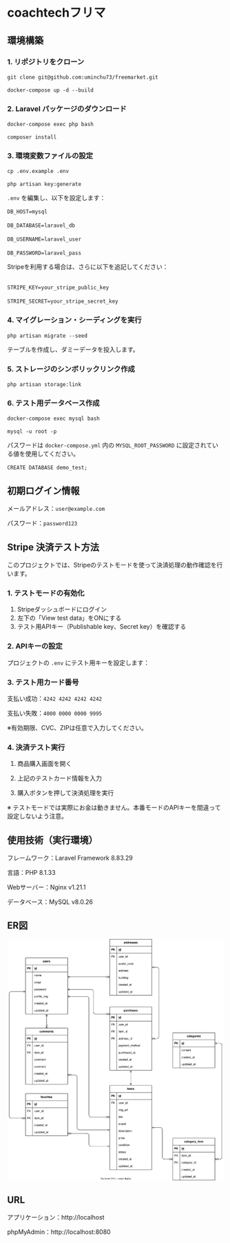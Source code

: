 # coachtechフリマ

## 環境構築

### 1. リポジトリをクローン

```
git clone git@github.com:uminchu73/freemarket.git
```
```
docker-compose up -d --build
```

### 2. Laravel パッケージのダウンロード

```
docker-compose exec php bash
```
```
composer install
```

### 3. 環境変数ファイルの設定

```
cp .env.example .env
```
```
php artisan key:generate
```

`.env` を編集し、以下を設定します：

```
DB_HOST=mysql

DB_DATABASE=laravel_db

DB_USERNAME=laravel_user

DB_PASSWORD=laravel_pass
```

Stripeを利用する場合は、さらに以下を追記してください：
```

STRIPE_KEY=your_stripe_public_key

STRIPE_SECRET=your_stripe_secret_key
```

### 4. マイグレーション・シーディングを実行

```
php artisan migrate --seed
```
テーブルを作成し、ダミーデータを投入します。

### 5. ストレージのシンボリックリンク作成

```
php artisan storage:link
```

### 6. テスト用データベース作成

```
docker-compose exec mysql bash
```
```
mysql -u root -p
```
パスワードは `docker-compose.yml` 内の `MYSQL_ROOT_PASSWORD` に設定されている値を使用してください。
```
CREATE DATABASE demo_test;
```

## 初期ログイン情報

メールアドレス：`user@example.com`

パスワード：`password123`

## Stripe 決済テスト方法

このプロジェクトでは、Stripeのテストモードを使って決済処理の動作確認を行います。

### 1. テストモードの有効化
1. Stripeダッシュボードにログイン
2. 左下の「View test data」をONにする
3. テスト用APIキー（Publishable key、Secret key）を確認する

### 2. APIキーの設定
プロジェクトの `.env` にテスト用キーを設定します：


### 3. テスト用カード番号

支払い成功：`4242 4242 4242 4242`

支払い失敗：`4000 0000 0000 9995`

※有効期限、CVC、ZIPは任意で入力してください。

### 4. 決済テスト実行
1. 商品購入画面を開く

2. 上記のテストカード情報を入力

3. 購入ボタンを押して決済処理を実行

※ テストモードでは実際にお金は動きません。本番モードのAPIキーを間違って設定しないよう注意。


## 使用技術（実行環境）

フレームワーク：Laravel Framework 8.83.29

言語：PHP 8.1.33

Webサーバー：Nginx v1.21.1

データベース：MySQL v8.0.26



## ER図

![coachtechフリマER図](src/assets/images/er.svg)


## URL

アプリケーション：http://localhost


phpMyAdmin：http://localhost:8080


